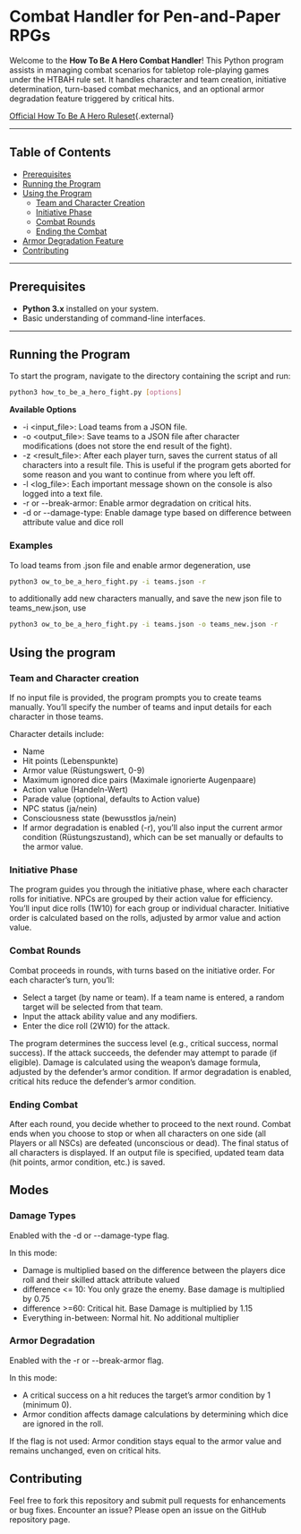 # Combat Handler for Pen-and-Paper RPGs

Welcome to the **How To Be A Hero Combat Handler**! This Python program assists in managing combat scenarios for tabletop role-playing games under the HTBAH rule set. It handles character and team creation, initiative determination, turn-based combat mechanics, and an optional armor degradation feature triggered by critical hits.

[Official How To Be A Hero Ruleset](https://howtobeahero.de/index.php/Kampf){.external}

---

## Table of Contents
- [Prerequisites](#prerequisites)
- [Running the Program](#running-the-program)
- [Using the Program](#using-the-program)
  - [Team and Character Creation](#team-and-character-creation)
  - [Initiative Phase](#initiative-phase)
  - [Combat Rounds](#combat-rounds)
  - [Ending the Combat](#ending-the-combat)
- [Armor Degradation Feature](#armor-degradation-feature)
- [Contributing](#contributing)

---

## Prerequisites
- **Python 3.x** installed on your system.
- Basic understanding of command-line interfaces.

---

## Running the Program
To start the program, navigate to the directory containing the script and run:

```bash
python3 how_to_be_a_hero_fight.py [options]
```

**Available Options**

* -i <input_file>: Load teams from a JSON file.
* -o <output_file>: Save teams to a JSON file after character modifications (does not store the end result of the fight).
* -z <result_file>: After each player turn, saves the current status of all characters into a result file. This is useful if the program gets aborted for some reason and you want to continue from where you left off.
* -l <log_file>: Each important message shown on the console is also logged into a text file.
* -r or --break-armor: Enable armor degradation on critical hits.
* -d or --damage-type: Enable damage type based on difference between attribute value and dice roll

### Examples

To load teams from .json file and enable armor degeneration, use

```bash
python3 ow_to_be_a_hero_fight.py -i teams.json -r
```

to additionally add new characters manually, and save the new json file to teams_new.json, use

```bash
python3 ow_to_be_a_hero_fight.py -i teams.json -o teams_new.json -r
```

## Using the program

### Team and Character creation

If no input file is provided, the program prompts you to create teams manually.
You’ll specify the number of teams and input details for each character in those teams.

Character details include:
* Name
* Hit points (Lebenspunkte)
* Armor value (Rüstungswert, 0-9)
* Maximum ignored dice pairs (Maximale ignorierte Augenpaare)
* Action value (Handeln-Wert)
* Parade value (optional, defaults to Action value)
* NPC status (ja/nein)
* Consciousness state (bewusstlos ja/nein)
* If armor degradation is enabled (-r), you’ll also input the current armor condition (Rüstungszustand), which can be set manually or defaults to the armor value.

### Initiative Phase

The program guides you through the initiative phase, where each character rolls for initiative.
NPCs are grouped by their action value for efficiency.
You’ll input dice rolls (1W10) for each group or individual character.
Initiative order is calculated based on the rolls, adjusted by armor value and action value.

### Combat Rounds

Combat proceeds in rounds, with turns based on the initiative order.
For each character’s turn, you’ll:
* Select a target (by name or team). If a team name is entered, a random target will be selected from that team.
* Input the attack ability value and any modifiers.
* Enter the dice roll (2W10) for the attack.

The program determines the success level (e.g., critical success, normal success).
If the attack succeeds, the defender may attempt to parade (if eligible).
Damage is calculated using the weapon’s damage formula, adjusted by the defender’s armor condition.
If armor degradation is enabled, critical hits reduce the defender’s armor condition.

### Ending Combat

After each round, you decide whether to proceed to the next round.
Combat ends when you choose to stop or when all characters on one side (all Players or all NSCs) are defeated (unconscious or dead).
The final status of all characters is displayed.
If an output file is specified, updated team data (hit points, armor condition, etc.) is saved.


## Modes

### Damage Types

Enabled with the -d or --damage-type flag.

In this mode:
* Damage is multiplied based on the difference between the players dice roll and their skilled attack attribute valued
* difference <= 10: You only graze the enemy. Base damage is multiplied by 0.75
* difference >=60: Critical hit. Base Damage is multiplied by 1.15
* Everything in-between: Normal hit. No additional multiplier

### Armor Degradation

Enabled with the -r or --break-armor flag.

In this mode:
* A critical success on a hit reduces the target’s armor condition by 1 (minimum 0).
* Armor condition affects damage calculations by determining which dice are ignored in the roll.

If the flag is not used:
Armor condition stays equal to the armor value and remains unchanged, even on critical hits.

## Contributing

Feel free to fork this repository and submit pull requests for enhancements or bug fixes.
Encounter an issue? Please open an issue on the GitHub repository page.
